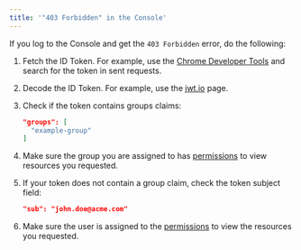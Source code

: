 ```yaml
---
title: '"403 Forbidden" in the Console'
---
```


If you log to the Console and get the `403 Forbidden` error, do the following:

  1. Fetch the ID Token. For example, use the [Chrome Developer Tools](https://developers.google.com/web/tools/chrome-devtools) and search for the token in sent requests.
  2. Decode the ID Token. For example, use the [jwt.io](https://jwt.io/) page.
  3. Check if the token contains groups claims:
  
      ```json
      "groups": [
        "example-group"
      ]
      ```
     
  4. Make sure the group you are assigned to has [permissions](#details-roles-in-kyma) to view resources you requested.
  5. If your token does not contain a group claim, check the token subject field:

      ```json
      "sub": "john.doe@acme.com"
      ```
  6. Make sure the user is assigned to the [permissions](#details-roles-in-kyma) to view the resources you requested.
